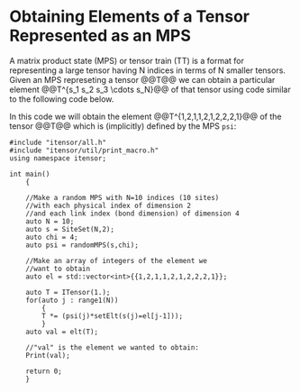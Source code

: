 # Obtaining Elements of a Tensor Represented as an MPS

A matrix product state (MPS) or tensor train (TT) is a format
for representing a large tensor having N indices in terms of
N smaller tensors. Given an MPS represeting a tensor @@T@@
we can obtain a particular element @@T^{s_1 s_2 s_3 \cdots s_N}@@ of that tensor using 
code similar to the following code below.

In this code we will obtain the element @@T^{1,2,1,1,2,1,2,2,2,1}@@ of the tensor @@T@@
which is (implicitly) defined by the MPS `psi`:

    #include "itensor/all.h"
    #include "itensor/util/print_macro.h"
    using namespace itensor;

    int main()
        {

        //Make a random MPS with N=10 indices (10 sites)
        //with each physical index of dimension 2
        //and each link index (bond dimension) of dimension 4
        auto N = 10;
        auto s = SiteSet(N,2);
        auto chi = 4;
        auto psi = randomMPS(s,chi);

        //Make an array of integers of the element we 
        //want to obtain
        auto el = std::vector<int>{{1,2,1,1,2,1,2,2,2,1}};

        auto T = ITensor(1.);
        for(auto j : range1(N))
            {
            T *= (psi(j)*setElt(s(j)=el[j-1]));
            }
        auto val = elt(T);

        //"val" is the element we wanted to obtain:
        Print(val);

        return 0;
        }
